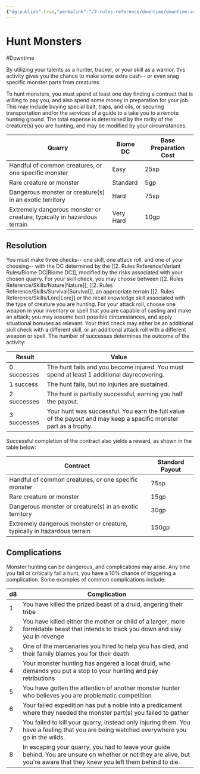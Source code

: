 ```yaml
---
{"dg-publish":true,"permalink":"/2-rules-reference/downtime/downtime-activities/hunt-monsters/","noteIcon":""}
---
```


# Hunt Monsters
#Downtime 

By utilizing your talents as a hunter, tracker, or your skill as a warrior, this activity gives you the chance to make some extra cash-- or even snag specific monster parts from creatures. 

To hunt monsters, you must spend at least one day finding a contract that is willing to pay you, and also spend some money in preparation for your job. This may include buying special bait, traps, and oils, or securing transportation and/or the services of a guide to a take you to a remote hunting ground. The total expense is determined by the rarity of the creature(s) you are hunting, and may be modified by your circumstances. 

| Quarry                                                                | Biome DC    | Base Preparation Cost |
| ----------------------------------------------------------------------- | --- | --------------------- |
| Handful of common creatures, or one specific monster                    | Easy    | 25sp                  |
| Rare creature or monster                                                | Standard    | 5gp                   |
| Dangerous monster or creature(s) in an exotic territory                 | Hard    | 75sp                  |
| Extremely dangerous monster or creature, typically in hazardous terrain | Very Hard    | 10gp                  |{ #monster-hunting-preparation}


## Resolution 

You must make three checks-- one skill, one attack roll, and one of your choosing-- with the DC determined by the [[2. Rules Reference/Variant Rules/Biome DC\|Biome DC]], modified by the risks associated with your chosen quarry. For your skill check, you may choose between [[2. Rules Reference/Skills/Nature\|Nature]], [[2. Rules Reference/Skills/Survival\|Survival]], an appropriate terrain [[2. Rules Reference/Skills/Lore\|Lore]] or the recall knowledge skill associated with the type of creature you are hunting. For your attack roll, choose one weapon in your inventory or spell that you are capable of casting and make an attack; you may assume best possible circumstances, and apply situational bonuses as relevant. Your third check may either be an additional skill check with a different skill, or an additional attack roll with a different weapon or spell. The number of successes determines the outcome of the activity:

| Result      | Value                                                                                                             |
| ----------- | ----------------------------------------------------------------------------------------------------------------- |
| 0 successes | The hunt fails and you become injured. You must spend at least 1 additional dayrecovering.                        |
| 1 success   | The hunt fails, but no injuries are sustained.                                                                    |
| 2 successes | The hunt is partially successful, earning you half the payout.                                                    |
| 3 successes | Your hunt was successful. You earn the full value of the payout and may keep a specific monster part as a trophy. |{ #hunting-results}


Successful completion of the contract also yields a reward, as shown in the table below:

| Contract                                                                | Standard Payout       |
| ----------------------------------------------------------------------- | --------------------- |
| Handful of common creatures, or one specific monster                    | 75sp                  |
| Rare creature or monster                                                | 15gp                  |
| Dangerous monster or creature(s) in an exotic territory                 | 30gp                  |
| Extremely dangerous monster or creature, typically in hazardous terrain | 150gp                 |{ #monster-hunting-payout}


## Complications 

Monster hunting can be dangerous, and complications may arise. Any time you fail or critically fail a hunt, you have a 10% chance of triggering a complication. Some examples of common complications include:

| d8  | Complication   |
| --- | --- |
| 1   | You have killed the prized beast of a druid, angering their tribe    |
| 2   | You have killed either the mother or child of a larger, more formidable beast that intends to track you down and slay you in revenge    |
| 3   | One of the mercenaries you hired to help you has died, and their family blames you for their death    |
| 4   | Your monster hunting has angered a local druid, who demands you put a stop to your hunting and pay retributions    |
| 5   | You have gotten the attention of another monster hunter who believes you are problematic competition    |
| 6   | Your failed expedition has put a noble into a predicament where they needed the monster part(s) you failed to gather    |
| 7   | You failed to kill your quarry, instead only injuring them. You have a feeling that you are being watched everywhere you go in the wilds.    |
| 8   | In escaping your quarry, you had to leave your guide behind. You are unsure on whether or not they are alive, but you're aware that they knew you left them behind to die.    |{ #hunting-complications}


